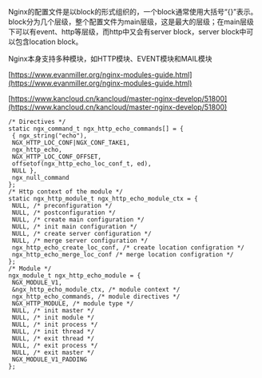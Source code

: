 Nginx的配置文件是以block的形式组织的，一个block通常使用大括号“{}”表示。block分为几个层级，整个配置文件为main层级，这是最大的层级；在main层级下可以有event、http等层级，而http中又会有server block，server block中可以包含location block。

Nginx本身支持多种模块，如HTTP模块、EVENT模块和MAIL模块

[https://www.evanmiller.org/nginx-modules-guide.html](https://www.evanmiller.org/nginx-modules-guide.html)

[https://www.kancloud.cn/kancloud/master-nginx-develop/51800](https://www.kancloud.cn/kancloud/master-nginx-develop/51800)

```
/* Directives */
static ngx_command_t ngx_http_echo_commands[] = {
 { ngx_string("echo"),
 NGX_HTTP_LOC_CONF|NGX_CONF_TAKE1,
 ngx_http_echo,
 NGX_HTTP_LOC_CONF_OFFSET,
 offsetof(ngx_http_echo_loc_conf_t, ed),
 NULL },
 ngx_null_command
};
/* Http context of the module */
static ngx_http_module_t ngx_http_echo_module_ctx = {
 NULL, /* preconfiguration */
 NULL, /* postconfiguration */
 NULL, /* create main configuration */
 NULL, /* init main configuration */
 NULL, /* create server configuration */
 NULL, /* merge server configuration */
 ngx_http_echo_create_loc_conf, /* create location configration */
 ngx_http_echo_merge_loc_conf /* merge location configration */
};
/* Module */
ngx_module_t ngx_http_echo_module = {
 NGX_MODULE_V1,
 &ngx_http_echo_module_ctx, /* module context */
 ngx_http_echo_commands, /* module directives */
 NGX_HTTP_MODULE, /* module type */
 NULL, /* init master */
 NULL, /* init module */
 NULL, /* init process */
 NULL, /* init thread */
 NULL, /* exit thread */
 NULL, /* exit process */
 NULL, /* exit master */
 NGX_MODULE_V1_PADDING
};
```



